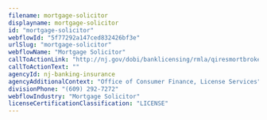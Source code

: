 ```yaml
---
filename: mortgage-solicitor
displayname: mortgage-solicitor
id: "mortgage-solicitor"
webflowId: "5f77292a147ced832426bf3e"
urlSlug: "mortgage-solicitor"
webflowName: "Mortgage Solicitor"
callToActionLink: "http://nj.gov/dobi/banklicensing/rmla/qiresmortbroker.html"
callToActionText: ""
agencyId: nj-banking-insurance
agencyAdditionalContext: "Office of Consumer Finance, License Services"
divisionPhone: "(609) 292-7272"
webflowIndustry: "Mortgage Solicitor"
licenseCertificationClassification: "LICENSE"
---
```

